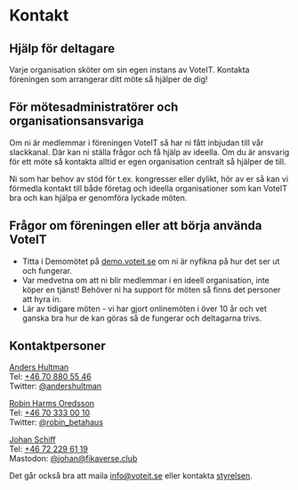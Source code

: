 # Kontakt

## Hjälp för deltagare
Varje organisation sköter om sin egen instans av VoteIT. Kontakta föreningen som arrangerar ditt möte så hjälper de dig!

## För mötesadministratörer och organisationsansvariga
Om ni är medlemmar i föreningen VoteIT så har ni fått inbjudan till vår slackkanal. Där kan ni ställa frågor och få hjälp av ideella. Om du är ansvarig för ett möte så kontakta alltid er egen organisation centralt så hjälper de till.

Ni som har behov av stöd för t.ex. kongresser eller dylikt, hör av er så kan vi förmedla kontakt till både företag och ideella organisationer som kan VoteIT bra och kan hjälpa er genomföra lyckade möten.

## Frågor om föreningen eller att börja använda VoteIT
- Titta i Demomötet på [demo.voteit.se](https://demo.voteit.se) om ni är nyfikna på hur det ser ut och fungerar.
- Var medvetna om att ni blir medlemmar i en ideell organisation, inte köper en tjänst! Behöver ni ha support för möten så finns det personer att hyra in.
- Lär av tidigare möten - vi har gjort onlinemöten i över 10 år och vet ganska bra hur de kan göras så de fungerar och deltagarna trivs.

## Kontaktpersoner

[Anders Hultman](mailto:anders@betahaus.net)  
Tel: [+46 70 880 55 46](tel:0046708805546)  
Twitter: [@andershultman](https://twitter.com/andershultman)

[Robin Harms Oredsson](mailto:robin@betahaus.net)  
Tel: [+46 70 333 00 10](tel:0046703330010)  
Twitter: [@robin_betahaus](https://twitter.com/robin_betahaus)

[Johan Schiff](mailto:johan@betahaus.net)  
Tel: [+46 72 229 61 19](tel:0046722296119)  
Mastodon: [@johan@fikaverse.club](https://fikaverse.club/@johan)

Det går också bra att maila [info@voteit.se](mailto:info@voteit.se) eller kontakta [styrelsen](/om-voteit/#styrelse).
